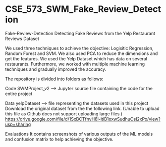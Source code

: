 # CSE_573_SWM_Fake_Review_Detection

Fake-Review-Detection
Detecting Fake Reviews from the Yelp Restaurant Reviews Dataset

We used three techniques to achieve the objective: Logisitic Regression, Random Forest and SVM. We also used PCA to reduce the dimensions and get the features. We used the Yelp Dataset which has data on several restaurants. Furthermore, we worked with multiple machine learning techniques and gradually improved the accuracy.

The repository is divided into folders as follows:

Code
SWMProject_v2 --> Jupyter source file containing the code for the entire project
 
Data 
yelpDataset --> file representing the datasets used in this project
Download the original dataset from the the following link. (Unable to upload this file as Github does not support uploading large files.)
https://drive.google.com/file/d/1SxBCTfnvH6I-itiB1oxwSudhuOsI2xPx/view?usp=sharing

Evaluations
It contains screenshots of various outputs of the ML models and confusion matrix to help achieving the objective.

